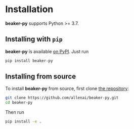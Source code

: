 Installation
============

**beaker-py** supports Python >= 3.7.

## Installing with `pip`

**beaker-py** is available [on PyPI](https://pypi.org/project/beaker-py/). Just run

```bash
pip install beaker-py
```

## Installing from source

To install **beaker-py** from source, first clone [the repository](https://github.com/allenai/beaker-py):

```bash
git clone https://github.com/allenai/beaker-py.git
cd beaker-py
```

Then run

```bash
pip install -e .
```
